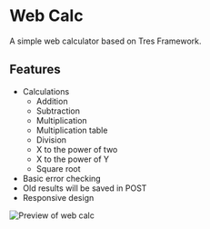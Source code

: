 # Web Calc
A simple web calculator based on Tres Framework.

## Features
- Calculations
    - Addition
    - Subtraction
    - Multiplication
    - Multiplication table
    - Division
    - X to the power of two
    - X to the power of Y
    - Square root
- Basic error checking
- Old results will be saved in POST
- Responsive design

![Preview of web calc](https://i.imgur.com/6AYsfM0.png)
